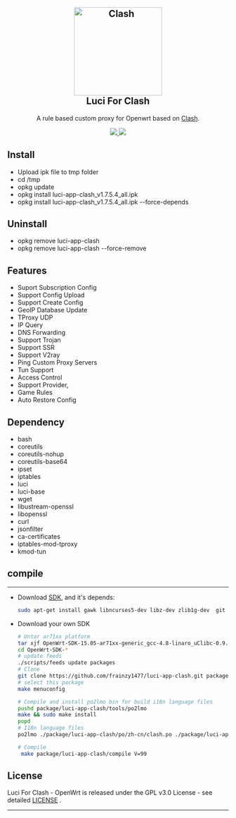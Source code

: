 <h2 align="center">
 <img src="https://cdn.jsdelivr.net/gh/Dreamacro/clash/docs/logo.png" alt="Clash" width="200">
  <br>Luci For Clash <br>
</h2>

  <p align="center">
	A rule based custom proxy for Openwrt based on <a href="https://github.com/Dreamacro/clash" target="_blank">Clash</a>.
  </p>
  <p align="center">
  <a target="_blank" href="https://github.com/frainzy1477/luci-app-clash/releases/tag/v1.7.5.4">
    <img src="https://img.shields.io/badge/luci%20for%20clash-v1.7.5.4-blue.svg"> 	  
  </a>
  <a href="https://github.com/frainzy1477/luci-app-clash/releases" target="_blank">
        <img src="https://img.shields.io/github/downloads/frainzy1477/luci-app-clash/total.svg?style=flat-square"/>
   </a>
  </p>

  
 ## Install
- Upload ipk file to tmp folder
- cd /tmp
- opkg update
- opkg install luci-app-clash_v1.7.5.4_all.ipk  
- opkg install luci-app-clash_v1.7.5.4_all.ipk --force-depends

 ## Uninstall
- opkg remove luci-app-clash 
- opkg remove luci-app-clash --force-remove

## Features
- Suport Subscription Config
- Support Config Upload
- Support Create Config
- GeoIP Database Update
- TProxy UDP
- IP Query
- DNS Forwarding
- Support Trojan
- Support SSR
- Support V2ray
- Ping Custom Proxy Servers
- Tun Support
- Access Control
- Support Provider,
- Game Rules 
- Auto Restore Config

## Dependency

- bash
- coreutils
- coreutils-nohup
- coreutils-base64
- ipset
- iptables
- luci
- luci-base
- wget
- libustream-openssl 
- libopenssl 
- curl
- jsonfilter
- ca-certificates
- iptables-mod-tproxy
- kmod-tun


## compile
---

 - Download [SDK](https://wiki.openwrt.org/doc/howto/obtain.firmware.sdk), and it's depends:
   ```bash
   sudo apt-get install gawk libncurses5-dev libz-dev zlib1g-dev  git ccache
   ```
 
 - Download your own SDK

   ```bash
   # Untar ar71xx platform
   tar xjf OpenWrt-SDK-15.05-ar71xx-generic_gcc-4.8-linaro_uClibc-0.9.33.2.Linux-x86_64.tar.bz2
   cd OpenWrt-SDK-*
   # update feeds
   ./scripts/feeds update packages
   # Clone
   git clone https://github.com/frainzy1477/luci-app-clash.git package/luci-app-clash
   # select this package
   make menuconfig
   
   # Compile and install po2lmo bin for build i18n language files
   pushd package/luci-app-clash/tools/po2lmo
   make && sudo make install
   popd
   # I18n language files
   po2lmo ./package/luci-app-clash/po/zh-cn/clash.po ./package/luci-app-clash/po/zh-cn/clash.zh-cn.lmo
   
   # Compile
    make package/luci-app-clash/compile V=99
   ```
   
## License  
Luci For Clash - OpenWrt is released under the GPL v3.0 License - see detailed [LICENSE](https://github.com/frainzy1477/luci-app-clash/blob/master/LICENSE) .

***********************
